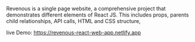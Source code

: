 Revenous is a single page website, a comprehensive project that demonstrates different elements of React JS. This includes props, parents child relationships, API calls, HTML and CSS structure,  

live Demo: https://revenous-react-web-app.netlify.app
